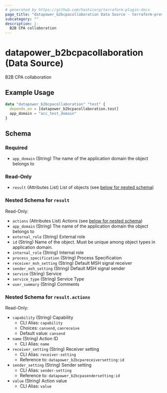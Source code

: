 ```yaml
---
# generated by https://github.com/hashicorp/terraform-plugin-docs
page_title: "datapower_b2bcpacollaboration Data Source - terraform-provider-datapower"
subcategory: ""
description: |-
  B2B CPA collaboration
---
```


# datapower_b2bcpacollaboration (Data Source)

B2B CPA collaboration

## Example Usage

```terraform
data "datapower_b2bcpacollaboration" "test" {
  depends_on = [datapower_b2bcpacollaboration.test]
  app_domain = "acc_test_domain"
}
```

<!-- schema generated by tfplugindocs -->
## Schema

### Required

- `app_domain` (String) The name of the application domain the object belongs to

### Read-Only

- `result` (Attributes List) List of objects (see [below for nested schema](#nestedatt--result))

<a id="nestedatt--result"></a>
### Nested Schema for `result`

Read-Only:

- `actions` (Attributes List) Actions (see [below for nested schema](#nestedatt--result--actions))
- `app_domain` (String) The name of the application domain the object belongs to
- `external_role` (String) External role
- `id` (String) Name of the object. Must be unique among object types in application domain.
- `internal_role` (String) Internal role
- `process_specification` (String) Process Specification
- `receiver_msh_setting` (String) Default MSH signal receiver
- `sender_msh_setting` (String) Default MSH signal sender
- `service` (String) Service
- `service_type` (String) Service Type
- `user_summary` (String) Comments

<a id="nestedatt--result--actions"></a>
### Nested Schema for `result.actions`

Read-Only:

- `capability` (String) Capability
  - CLI Alias: `capability`
  - Choices: `cansend`, `canreceive`
  - Default value: `cansend`
- `name` (String) Action ID
  - CLI Alias: `name`
- `receiver_setting` (String) Receiver setting
  - CLI Alias: `receiver-setting`
  - Reference to: `datapower_b2bcpareceiversetting:id`
- `sender_setting` (String) Sender setting
  - CLI Alias: `sender-setting`
  - Reference to: `datapower_b2bcpasendersetting:id`
- `value` (String) Action value
  - CLI Alias: `value`
